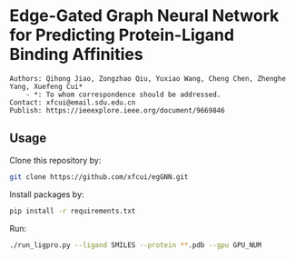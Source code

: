 # Edge-Gated Graph Neural Network for Predicting Protein-Ligand Binding Affinities

```
Authors: Qihong Jiao, Zongzhao Qiu, Yuxiao Wang, Cheng Chen, Zhenghe Yang, Xuefeng Cui*
    - *: To whom correspondence should be addressed.
Contact: xfcui@email.sdu.edu.cn
Publish: https://ieeexplore.ieee.org/document/9669846
```


## Usage

Clone this repository by:
```bash
git clone https://github.com/xfcui/egGNN.git
```

Install packages by:
```bash
pip install -r requirements.txt
```

Run:
```bash
./run_ligpro.py --ligand SMILES --protein **.pdb --gpu GPU_NUM
```
